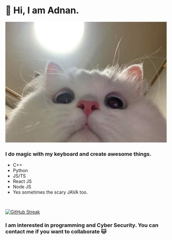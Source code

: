 # 👋 Hi, I am Adnan.
<p align="center">
    <img src="cat.jpg" alt="cat picture" text-align=center;/>
</p>

### I do magic with my keyboard and create awesome things. <br/>
- C++
- Python
- JS/TS
- React JS
- Node JS
- Yes sometimes the scary JAVA too.
<br/>


[![GitHub Streak](https://streak-stats.demolab.com?user=adnan007d&theme=dracula)](https://git.io/streak-stats)

### I am interested in programming and Cyber Security. You can contact me if you want to collaborate 🐱
